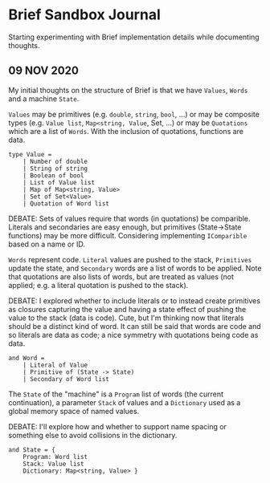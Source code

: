 # Brief Sandbox Journal

Starting experimenting with Brief implementation details while documenting thoughts.

## 09 NOV 2020

My initial thoughts on the structure of Brief is that we have `Values`, `Words` and a machine `State`.

`Values` may be primitives (e.g. `double`, `string`, `bool`, ...) or may be composite types (e.g. `Value list`, `Map<string, Value`, Set<Value>, ...) or may be `Quotations` which are a list of `Words`. With the inclusion of quotations, functions are data.

	type Value =
		| Number of double
		| String of string
		| Boolean of bool
		| List of Value list
		| Map of Map<string, Value>
		| Set of Set<Value>
		| Quotation of Word list

DEBATE: Sets of values require that words (in quotations) be comparible. Literals and secondaries are easy enough, but primitives (State->State functions) may be more difficult. Considering implementing `IComparible` based on a name or ID.

`Words` represent code. `Literal` values are pushed to the stack, `Primitives` update the state, and `Secondary` words are a list of words to be applied. Note that quotations are also lists of words, but are treated as values (not applied; e.g. a literal quotation is pushed to the stack).

DEBATE: I explored whether to include literals or to instead create primitives as closures capturing the value and having a state effect of pushing the value to the stack (data is code). Cute, but I'm thinking now that literals should be a distinct kind of word. It can still be said that words are code and so literals are data as code; a nice symmetry with quotations being code as data.

	and Word =
		| Literal of Value
		| Primitive of (State -> State)
		| Secondary of Word list

The `State` of the "machine" is a `Program` list of words (the current continuation), a parameter `Stack` of values and a `Dictionary` used as a global memory space of named values.

DEBATE: I'll explore how and whether to support name spacing or something else to avoid collisions in the dictionary.

	and State = {
		Program: Word list
		Stack: Value list
		Dictionary: Map<string, Value> }
